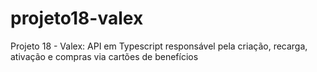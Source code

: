 # projeto18-valex
Projeto 18 - Valex: API em Typescript responsável pela criação, recarga, ativação e compras via cartões de benefícios
